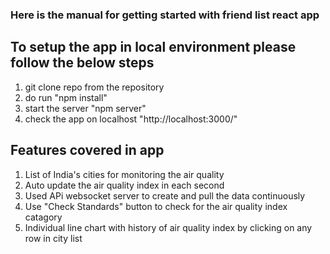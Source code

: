 ### Here is the manual for getting started with friend list react app


## To setup the app in local environment please follow the below steps

1. git clone repo from the repository
2. do run "npm install"
3. start the server "npm server"
4. check the app on localhost "http://localhost:3000/"


## Features covered in app

1. List of India's cities for monitoring the air quality
2. Auto update the air quality index in each second 
3. Used APi websocket server to create and pull the data continuously
4. Use "Check Standards" button to check for the air quality index catagory
5. Individual line chart with history of air quality index by clicking on any row in city list